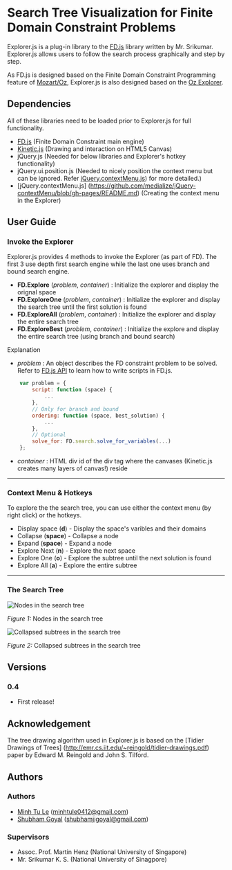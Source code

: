 Search Tree Visualization for Finite Domain Constraint Problems
====================


Explorer.js is a plug-in library to the [FD.js](http://nishabdam.com:8080/fd/index) library 
written by Mr. Srikumar. Explorer.js allows users to follow the search process
graphically and step by step. 

As FD.js is designed based on the Finite Domain Constraint Programming 
feature of [Mozart/Oz](http://www.mozart-oz.org/documentation/fdt/index.html),
Explorer.js is also designed based on the [Oz Explorer](http://www.mozart-oz.org/documentation/explorer/index.html). 


Dependencies
---------------------

All of these libraries need to be loaded prior to Explorer.js for full 
functionality.

+ [FD.js](http://nishabdam.com:8080/fd/index) (Finite Domain Constraint main engine)
+ [Kinetic.js](http://www.kineticjs.com/) (Drawing and interaction on HTML5 Canvas)
+ jQuery.js (Needed for below libraries and Explorer's hotkey functionality)
+ jQuery.ui.position.js (Needed to nicely position the context menu but can be
ignored. Refer [jQuery.contextMenu.js](https://github.com/medialize/jQuery-contextMenu/blob/gh-pages/README.md))
for more detailed.)
+ [jQuery.contextMenu.js] (https://github.com/medialize/jQuery-contextMenu/blob/gh-pages/README.md)
(Creating the context menu in the Explorer)


User Guide
---------------------

### Invoke the Explorer
Explorer.js provides 4 methods to invoke the Explorer (as part of FD). The first 3 use depth first search engine
while the last one uses branch and bound search engine.

+ **FD.Explore** (*problem*, *container*) : Initialize the explorer and display the orignal space
+ **FD.ExploreOne** (*problem*, *container*) : Initialize the explorer and display the search tree until the first 
solution is found
+ **FD.ExploreAll** (*problem*, *container*) : Initialize the explorer and display the entire search tree
+ **FD.ExploreBest** (*problem*, *container*) : Initialize the explore and display the entire search tree (using 
branch and bound search)

Explanation

- *problem* : An object describes the FD constraint problem to be solved. Refer to [FD.js API](http://nishabdam.com:8080/fd/wiki?name=API)
to learn how to write scripts in FD.js.

````javascript
	var problem = {
		script: function (space) { 
			...
		},
		// Only for branch and bound
		ordering: function (space, best_solution) { 
			...
		},
		// Optional
		solve_for: FD.search.solve_for_variables(...) 
	};
````

- *container* : HTML div id of the div tag where the canvases (Kinetic.js creates 
many layers of canvas!) reside

---------------------
### Context Menu & Hotkeys
To explore the the search tree, you can use either the context menu (by right click) or the hotkeys.

+ Display space (**d**) - Display the space's varibles and their domains
+ Collapse (**space**) - Collapse a node
+ Expand (**space**) - Expand a node
+ Explore Next (**n**) - Explore the next space
+ Explore One (**o**) - Explore the subtree until the next solution is found
+ Explore All (**a**) - Explore the entire subtree

---------------------
### The Search Tree

![](https://github.com/minhtule/Search-Tree-Visualization/raw/master/nodes.jpg "Nodes in the search tree")

*Figure 1:* Nodes in the search tree


![](https://github.com/minhtule/Search-Tree-Visualization/raw/master/subtrees.jpg "Collapsed subtrees in the search tree")

*Figure 2:* Collapsed subtrees in the search tree


Versions
---------------------
### 0.4
+ First release!


Acknowledgement
---------------------
The tree drawing algorithm used in Explorer.js is based on the [Tidier Drawings of Trees]
(http://emr.cs.iit.edu/~reingold/tidier-drawings.pdf) paper by 
Edward M. Reingold and John S. Tilford.


Authors
---------------------
### Authors
+ [Minh Tu Le](https://github.com/minhtule) (<minhtule0412@gmail.com>)
+ [Shubham Goyal](https://github.com/shubhamgoyal) (<shubhamjigoyal@gmail.com>)

### Supervisors
+ Assoc. Prof. Martin Henz (National University of Singapore)
+ Mr. Srikumar K. S. (National University of Sinagpore)